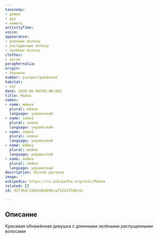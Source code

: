 ```yaml
---
taxonomy:
- демон
- дух
- нежить
activityTime:
voice:
appearance:
- длинные волосы
- распущенные волосы
- зелёные волосы
clothes:
- нагое
paraphernalia:
origin:
- Украина
number: распространённое
habitat:
- лес
date: 2020-06-04T00:00:00Z
title: Мавка
names:
- name: ма́вка
  plural: ма́вки
  language: украинский
- name: навка́
  plural: на́вки
  language: украинский
- name: нявка́
  plural: нявки
  language: украинский
- name: ма́йка
  plural: майки
  language: украинский
- name: не́йка
  plural: не́йки
  language: украинский
description: Лесная русалка
image: ''
wikipedia: https://ru.wikipedia.org/wiki/Мавка
related: []
id: 92f36dc320e54bd99bca752423f66c6c

---
```

## Описание

Красивая обнажённая девушка с длинными зелёными распущенными волосами
